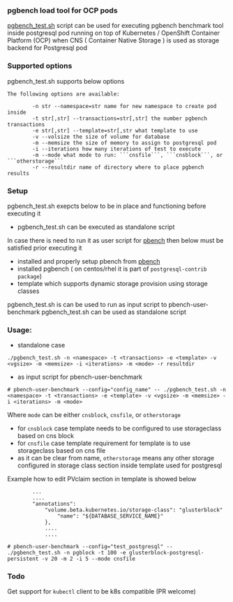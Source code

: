 ### pgbench load tool for OCP pods 


[pgbench_test.sh](https://github.com/ekuric/openshift/blob/master/postgresql/pgbench_test.sh) script can be used for executing pgbench benchmark tool
inside postgresql pod running on top of Kubernetes / OpenShift Container Platform (OCP) when CNS ( Container Native Storage )
is used as storage backend for Postgresql pod


### Supported options 

pgbench_test.sh supports below options 

``` 
The following options are available:

		-n str --namespace=str name for new namespace to create pod inside
		-t str[,str] --transactions=str[,str] the number pgbench transactions
		-e str[,str] --template=str[,str what template to use
		-v --volsize the size of volume for database
		-m --memsize the size of memory to assign to postgresql pod
		-i --iterations how many iterations of test to execute
		-m --mode what mode to run: ```cnsfile```, ```cnsblock```, or ```otherstorage```
		-r --resultdir name of directory where to place pgbench results

``` 

### Setup

pgbench_test.sh exepcts below to be in place and functioning before executing it 

- pgbench_test.sh can be executed as standalone script 

In case there is need to run it as user script for [pbench](https://github.com/distributed-system-analysis/pbench)
then below must be satisfied prior executing it 

- installed and properly setup pbench from [pbench](https://github.com/distributed-system-analysis/pbench)
- installed pgbench ( on centos/rhel it is part of `postgresql-contrib package`)
- template which supports dynamic storage provision using storage classes 


pgbench_test.sh is can be used to run as input script to pbench-user-benchmark
pgbench_test.sh can be used as standalone script 

### Usage:  

- standalone case 

```
./pgbench_test.sh -n <namespace> -t <transactions> -e <template> -v <vgsize> -m <memsize> -i <iterations> -m <mode> -r resultdir 
```
- as input script for pbench-user-benchmark 

```
# pbench-user-benchmark --config="config_name" -- ./pgbench_test.sh -n <namespace> -t <transactions> -e <template> -v <vgsize> -m <memsize> -i <iterations> -m <mode> 
``` 
Where ```mode``` can be either ```cnsblock```, ```cnsfile```, or ```otherstorage```  


- for `cnsblock` case template needs to be configured to use storageclass based on cns block 
- for `cnsfile` case template requirement for template is to use storageclass based on cns file 
- as it can be clear from name, ```otherstorage``` means any other storage configured in storage class section inside template used for postgresql 

Example how to edit PVclaim section in template is showed below 

``` 
        ...
        ....
		"annotations":
			"volume.beta.kubernetes.io/storage-class": "glusterblock"
                "name": "${DATABASE_SERVICE_NAME}"
            },
            .... 
            ....
``` 



``` 
# pbench-user-benchmark --config="test_postgresql" -- ./pgbench_test.sh -n pgblock -t 100 -e glusterblock-postgresql-persistent -v 20 -m 2 -i 5 --mode cnsfile 
``` 

### Todo 

Get support for ```kubectl``` client to be k8s compatible (PR welcome)
